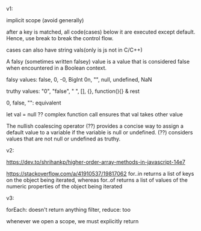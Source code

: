 v1:

implicit scope (avoid generally)

after a key is matched, all code(cases) below it are executed except default. Hence, use break to break the control flow.

cases can also have string vals(only is js not in C/C++)

A falsy (sometimes written falsey) value is a value that is considered false when encountered in a Boolean context.

falsy values: false, 0, -0, BigInt 0n, "", null, undefined, NaN

truthy values: "0", "false", " ", [], {}, function(){} & rest

0, false, "": equivalent

let val = null ?? complex function call
ensures that val takes other value


The nullish coalescing operator (??) provides a concise way to assign a default value to a variable if the variable is null or undefined.
(??) considers values that are not null or undefined as truthy. 

 v2:

https://dev.to/shrihankp/higher-order-array-methods-in-javascript-14e7

https://stackoverflow.com/a/41910537/19817062
for..in returns a list of keys on the object being iterated, whereas for..of returns a list of values of the numeric properties of the object being iterated

v3:
 
forEach: doesn't return anything
filter, reduce: too 

whenever we open a scope, we must explicitly return